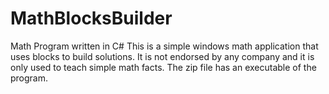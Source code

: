 # MathBlocksBuilder
Math Program written in C#
This is a simple windows math application that uses blocks to build solutions. It is not endorsed by any company and it is only used to teach simple math facts. The zip file has an executable of the program. 
